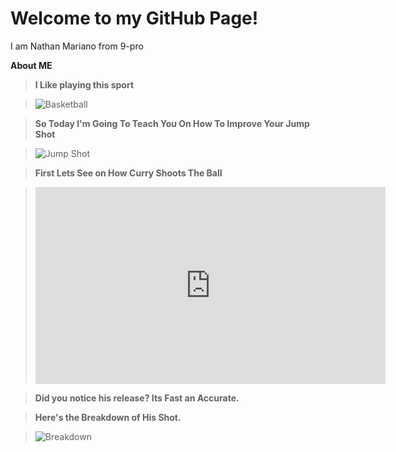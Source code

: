 # Welcome to my GitHub Page!
I am Nathan Mariano from 9-pro
	
**About ME**

>**I Like playing this sport**


  >![Basketball](https://user-images.githubusercontent.com/118333424/202359142-7d949d68-9c5a-494a-8449-0bf1c068f0be.png)

> **So Today I'm Going To Teach You On How To Improve Your Jump Shot**
 
 
 >![Jump Shot](https://user-images.githubusercontent.com/118333424/202585269-de6458aa-1a60-4c1a-8268-abcd66fd723e.png)

>**First Lets See on How Curry Shoots The Ball**

><iframe width="560" height="315" src="https://www.youtube.com/embed/cyaqJuQwoZs" title="YouTube video player" frameborder="0" allow="accelerometer; autoplay; clipboard-write; encrypted-media; gyroscope; picture-in-picture" allowfullscreen></iframe>

>**Did you notice his release? Its Fast an Accurate.**

>**Here's the Breakdown of His Shot.**

>![Breakdown](https://user-images.githubusercontent.com/118333424/202587393-14f83cde-a96c-4f81-a516-2712ec83b6f8.png)

